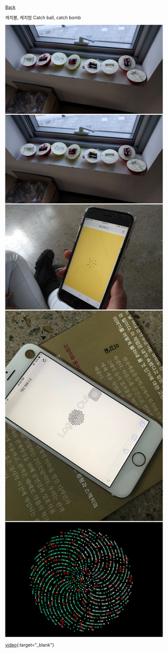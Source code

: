[Back](../index.md)

캐치볼, 캐치밤 Catch ball, catch bomb

![1](../img/cbcb_balls.jpg)
<img src="../img/cbcb_balls.jpg">  
<img src="../img/cbcb_in_performance.jpg">  
<img src="../img/cbcb_logout.jpeg">  
<img src="../img/cbcb_textbomb.png">  

[video](https://youtu.be/-8mqZjqoUN4){:target="_blank"}
